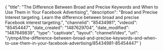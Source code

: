 {
    "title": "The Difference Between Broad and Precise Keywords and When to Use Them in Your Facebook Advertising",
    "description": "Broad and Precise Interest targeting. Learn the difference between broad and precise Facebook interest targeting.",
    "channelid": "85434981",
    "videoid": "85454447",
    "date_created": "1487629704",
    "date_modified": "1487649839",
    "type": "captivate",
    "layout": "channelVideo",
    "url": "\/ytmp4\/the-difference-between-broad-and-precise-keywords-and-when-to-use-them-in-your-facebook-advertising\/85434981-85454447"
}